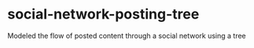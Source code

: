 # social-network-posting-tree
Modeled the flow of posted content through a social network using a tree
